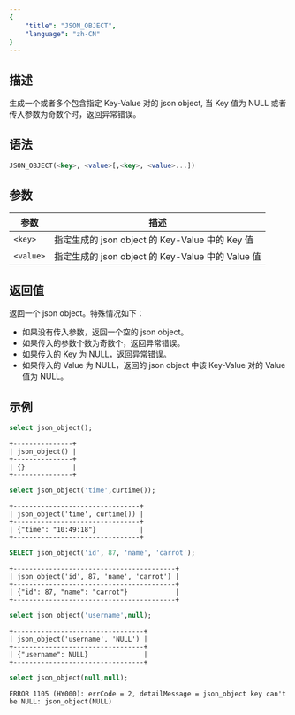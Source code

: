 ```yaml
---
{
    "title": "JSON_OBJECT",
    "language": "zh-CN"
}
---
```


<!-- 
Licensed to the Apache Software Foundation (ASF) under one
or more contributor license agreements.  See the NOTICE file
distributed with this work for additional information
regarding copyright ownership.  The ASF licenses this file
to you under the Apache License, Version 2.0 (the
"License"); you may not use this file except in compliance
with the License.  You may obtain a copy of the License at

  http://www.apache.org/licenses/LICENSE-2.0

Unless required by applicable law or agreed to in writing,
software distributed under the License is distributed on an
"AS IS" BASIS, WITHOUT WARRANTIES OR CONDITIONS OF ANY
KIND, either express or implied.  See the License for the
specific language governing permissions and limitations
under the License.
-->

## 描述

生成一个或者多个包含指定 Key-Value 对的 json object, 当 Key 值为 NULL 或者传入参数为奇数个时，返回异常错误。

## 语法

```sql
JSON_OBJECT(<key>, <value>[,<key>, <value>...])
```

## 参数

| 参数      | 描述                                       |
|---------|------------------------------------------|
| `<key>`   | 指定生成的 json object 的 Key-Value 中的 Key 值   |
| `<value>` | 指定生成的 json object 的 Key-Value 中的 Value 值 |

## 返回值

返回一个 json object。特殊情况如下：
* 如果没有传入参数，返回一个空的 json object。
* 如果传入的参数个数为奇数个，返回异常错误。
* 如果传入的 Key 为 NULL，返回异常错误。
* 如果传入的 Value 为 NULL，返回的 json object 中该 Key-Value 对的 Value 值为 NULL。

## 示例

```sql
select json_object();
```
```text
+---------------+
| json_object() |
+---------------+
| {}            |
+---------------+
```
```sql
select json_object('time',curtime());
```
```text
+--------------------------------+
| json_object('time', curtime()) |
+--------------------------------+
| {"time": "10:49:18"}           |
+--------------------------------+
```
```sql
SELECT json_object('id', 87, 'name', 'carrot');
```
```text
+-----------------------------------------+
| json_object('id', 87, 'name', 'carrot') |
+-----------------------------------------+
| {"id": 87, "name": "carrot"}            |
+-----------------------------------------+
```
```sql
select json_object('username',null);
```
```text
+---------------------------------+
| json_object('username', 'NULL') |
+---------------------------------+
| {"username": NULL}              |
+---------------------------------+
```
```sql
select json_object(null,null);
```
```text
ERROR 1105 (HY000): errCode = 2, detailMessage = json_object key can't be NULL: json_object(NULL)
```
